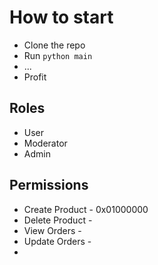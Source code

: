 # How to start
- Clone the repo
- Run `python main`
- ...
- Profit


## Roles
- User
- Moderator
- Admin

## Permissions
- Create Product - 0x01000000
- Delete Product -
- View Orders - 
- Update Orders - 
- 
